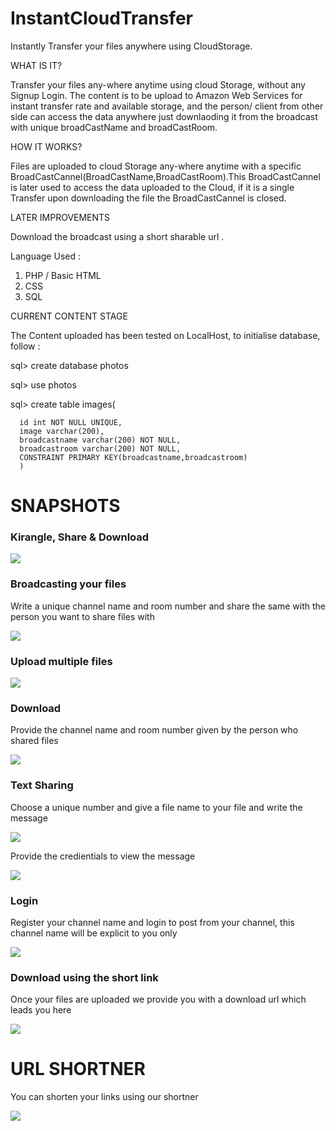 # InstantCloudTransfer
Instantly Transfer your files anywhere using CloudStorage. 

WHAT IS IT?

Transfer your files any-where anytime using cloud Storage, without any Signup Login. The content is to be upload to Amazon Web Services for instant transfer rate and available storage, and the person/ client from other side can access the data anywhere just downlaoding it from the broadcast with unique broadCastName and broadCastRoom.

HOW IT WORKS?

 Files are uploaded to cloud Storage any-where anytime with a specific BroadCastCannel(BroadCastName,BroadCastRoom).This BroadCastCannel
 is later used to access the data uploaded to the Cloud, if it is a single Transfer upon downloading the file the BroadCastCannel is closed.
 
LATER IMPROVEMENTS

   Download the broadcast using  a short sharable url .


Language Used :
1. PHP / Basic HTML
2. CSS
3. SQL 

CURRENT CONTENT STAGE


The Content uploaded has been tested on LocalHost, to initialise database, follow :

sql> create database photos

sql> use photos

sql> create table images(

      id int NOT NULL UNIQUE,
      image varchar(200),
      broadcastname varchar(200) NOT NULL,
      broadcastroom varchar(200) NOT NULL, 
      CONSTRAINT PRIMARY KEY(broadcastname,broadcastroom) 
      )

<h1> SNAPSHOTS </h1>
<h3> Kirangle, Share & Download</h3>
<img src = "/images/1.png">
<br>
<h3> Broadcasting your files </h3>
<p>Write a unique channel name and room number and share the same with the person you want to share files with</p>
<img src = "/images/2.png">
<br>
<h3>Upload multiple files </h3>
<img src = "/images/3.png">
<br>
<h3> Download</h3>
<p>Provide the channel name and room number given by the person who shared files </p>
<img src = "/images/4.png">
<br>
<h3> Text Sharing</h3>
<p> Choose a unique number and give a file name to your file and write the message </p>
<img src = "/images/5.png">
<br>
<p> Provide the credientials to view the message </p>
<img src = "/images/01.png">
<br>
<h3> Login </h3>
<p> Register your channel name and login to post from your channel, this channel name will be explicit to you only </p>
<img src = "/images/6.png">
<br>
<h3>Download using the short link</h3>
<p> Once your files are uploaded we provide you with a download url which leads you here </p>
<img src = "/images/02.png">
<br>
<h1>URL SHORTNER</h1>
<p> You can shorten your links using our shortner </p>
<img src = "/images/03.png">
<br>
